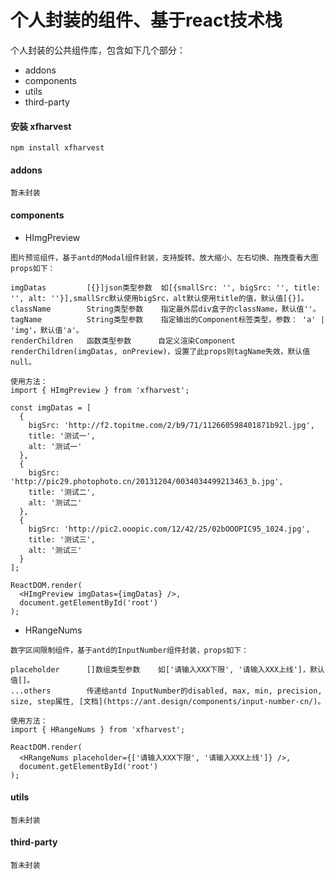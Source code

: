 # 个人封装的组件、基于react技术栈


个人封装的公共组件库，包含如下几个部分：

- addons
- components 
- utils 
- third-party

#### 安装 xfharvest

```
npm install xfharvest
```

#### addons

```
暂未封装
```

#### components

- HImgPreview

```
图片预览组件，基于antd的Modal组件封装，支持旋转、放大缩小、左右切换、拖拽查看大图 props如下：

imgDatas         [{}]json类型参数  如[{smallSrc: '', bigSrc: '', title: '', alt: ''}],smallSrc默认使用bigSrc，alt默认使用title的值，默认值[{}]。
className        String类型参数    指定最外层div盒子的className，默认值''。
tagName          String类型参数    指定输出的Component标签类型，参数： 'a' | 'img'，默认值'a'。
renderChildren   函数类型参数      自定义渲染Component renderChildren(imgDatas, onPreview)，设置了此props则tagName失效，默认值null。
```

```
使用方法：
import { HImgPreview } from 'xfharvest';

const imgDatas = [
  {
    bigSrc: 'http://f2.topitme.com/2/b9/71/112660598401871b92l.jpg',
    title: '测试一',
    alt: '测试一'
  },
  {
    bigSrc: 'http://pic29.photophoto.cn/20131204/0034034499213463_b.jpg',
    title: '测试二',
    alt: '测试二'
  },
  {
    bigSrc: 'http://pic2.ooopic.com/12/42/25/02bOOOPIC95_1024.jpg',
    title: '测试三',
    alt: '测试三'
  }
];

ReactDOM.render(
  <HImgPreview imgDatas={imgDatas} />,
  document.getElementById('root')
);
```

- HRangeNums

```
数字区间限制组件，基于antd的InputNumber组件封装，props如下：

placeholder      []数组类型参数    如['请输入XXX下限', '请输入XXX上线']，默认值[]。
...others        传递给antd InputNumber的disabled, max, min, precision, size, step属性, [文档](https://ant.design/components/input-number-cn/)。
```

```
使用方法：
import { HRangeNums } from 'xfharvest';

ReactDOM.render(
  <HRangeNums placeholder={['请输入XXX下限', '请输入XXX上线']} />,
  document.getElementById('root')
);
```

#### utils

```
暂未封装
```

#### third-party

```
暂未封装
```
